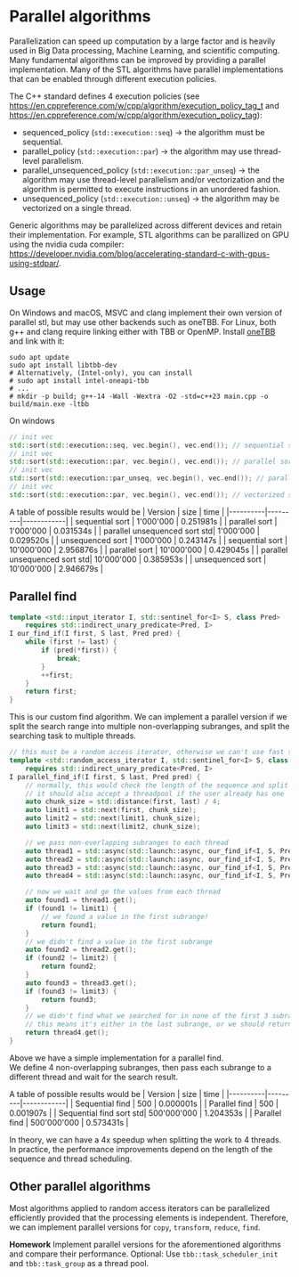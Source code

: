 # Parallel algorithms

Parallelization can speed up computation by a large factor and is heavily used in Big Data processing, Machine Learning, and scientific computing. Many fundamental algorithms can be improved by providing a parallel implementation. Many of the STL algorithms have parallel implementations that can be enabled through different execution policies.

The C++ standard defines 4 execution policies (see https://en.cppreference.com/w/cpp/algorithm/execution_policy_tag_t and https://en.cppreference.com/w/cpp/algorithm/execution_policy_tag):
* sequenced_policy (`std::execution::seq`) -> the algorithm must be sequential.
* parallel_policy (`std::execution::par`) -> the algorithm may use thread-level parallelism.
* parallel_unsequenced_policy (`std::execution::par_unseq`) -> the algorithm may use thread-level parallelism and/or vectorization and the algorithm is permitted to execute instructions in an unordered fashion.
* unsequenced_policy  (`std::execution::unseq`) -> the algorithm may be vectorized on a single thread.

Generic algorithms may be parallelized across different devices and retain their implementation. For example, STL algorithms can be parallized on GPU using the nvidia cuda compiler: https://developer.nvidia.com/blog/accelerating-standard-c-with-gpus-using-stdpar/.  


## Usage

On Windows and macOS, MSVC and clang implement their own version of parallel stl, but may use other backends such as oneTBB. For Linux, both g++ and clang require linking either with TBB or OpenMP. 
Install [oneTBB](https://github.com/uxlfoundation/oneTBB) and link with it:

```
sudo apt update
sudo apt install libtbb-dev
# Alternatively, (Intel-only), you can install
# sudo apt install intel-oneapi-tbb
# ...
# mkdir -p build; g++-14 -Wall -Wextra -O2 -std=c++23 main.cpp -o build/main.exe -ltbb
```

On windows 

```c++
// init vec 
std::sort(std::execution::seq, vec.begin(), vec.end()); // sequential sort
// init vec
std::sort(std::execution::par, vec.begin(), vec.end()); // parallel sort
// init vec
std::sort(std::execution::par_unseq, vec.begin(), vec.end()); // parallel + vectorized sort
// init vec
std::sort(std::execution::par, vec.begin(), vec.end()); // vectorized sort
```

A table of possible results would be
| Version  | size    | time       | 
|----------|---------|------------|
| sequential sort       |  1'000'000 | 0.251981s  |
| parallel sort       | 1'000'000 | 0.031534s |
| parallel unsequenced sort std| 1'000'000 | 0.029520s  |
| unsequenced sort       | 1'000'000 | 0.243147s  |
| sequential sort       |  10'000'000 | 2.956876s  |
| parallel sort       | 10'000'000 | 0.429045s |
| parallel unsequenced sort std| 10'000'000 | 0.385953s  |
| unsequenced sort       | 10'000'000 | 2.946679s  |

## Parallel find

```c++
template <std::input_iterator I, std::sentinel_for<I> S, class Pred>
    requires std::indirect_unary_predicate<Pred, I>
I our_find_if(I first, S last, Pred pred) {
    while (first != last) {
        if (pred(*first)) {
            break;
        }
        ++first;
    }
    return first;
}
```

This is our custom find algorithm. We can implement a parallel version if we split the search range into multiple non-overlapping subranges, and split the searching task to multiple threads. 

```c++
// this must be a random access iterator, otherwise we can't use fast traversal and the parallel algorithm would become useless
template <std::random_access_iterator I, std::sentinel_for<I> S, class Pred>
    requires std::indirect_unary_predicate<Pred, I>
I parallel_find_if(I first, S last, Pred pred) {
    // normally, this would check the length of the sequence and split it into chunks dynamically using an heuristic based on the length of the sequence and the available cpu cores.
    // it should also accept a threadpool if the user already has one
    auto chunk_size = std::distance(first, last) / 4;
    auto limit1 = std::next(first, chunk_size);
    auto limit2 = std::next(limit1, chunk_size);
    auto limit3 = std::next(limit2, chunk_size);

    // we pass non-everlapping subranges to each thread
    auto thread1 = std::async(std::launch::async, our_find_if<I, S, Pred>, first, limit1, pred);
    auto thread2 = std::async(std::launch::async, our_find_if<I, S, Pred>, limit1, limit2, pred);
    auto thread3 = std::async(std::launch::async, our_find_if<I, S, Pred>, limit2, limit3, pred);
    auto thread4 = std::async(std::launch::async, our_find_if<I, S, Pred>, limit3, last, pred);

    // now we wait and ge the values from each thread
    auto found1 = thread1.get();
    if (found1 != limit1) {
        // we found a value in the first subrange!
        return found1;
    }
    // we didn't find a value in the first subrange
    auto found2 = thread2.get();
    if (found2 != limit2) {
        return found2;
    }
    auto found3 = thread3.get();
    if (found3 != limit3) {
        return found3;
    }
    // we didn't find what we searched for in none of the first 3 subranges
    // this means it's either in the last subrange, or we should return last
    return thread4.get(); 
}
```

Above we have a simple implementation for a parallel find.  
We define 4 non-overlapping subranges, then pass each subrange to a different thread and wait for the search result. 

A table of possible results would be
| Version  | size    | time       | 
|----------|---------|------------|
| Sequential find       |  500 | 0.000001s  |
| Parallel find       | 500 | 0.001907s |
| Sequential find sort std| 500'000'000 | 1.204353s  |
| Parallel find       | 500'000'000 | 0.573431s  |

In theory, we can have a 4x speedup when splitting the work to 4 threads. In practice, the performance improvements depend on the length of the sequence and thread scheduling.

## Other parallel algorithms

Most algorithms applied to random access iterators can be parallelized efficiently provided that the processing elements is independent. Therefore, we can implement parallel versions for `copy`, `transform`, `reduce`, `find`.

**Homework** Implement parallel versions for the aforementioned algorithms and compare their performance. Optional: Use `tbb::task_scheduler_init` and `tbb::task_group` as a thread pool.

